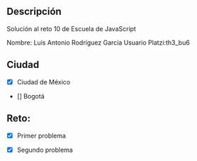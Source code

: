 ## Descripción

Solución al reto 10 de Escuela de JavaScript

Nombre: Luis Antonio Rodríguez García
Usuario Platzi:th3_bu6

## Ciudad
- [X] Ciudad de México
- [] Bogotá

## Reto:
  - [X] Primer problema
  - [X] Segundo problema
  
